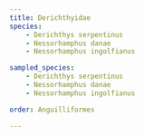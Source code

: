 ```yaml
---
title: Derichthyidae
species:
    - Derichthys serpentinus
    - Nessorhamphus danae
    - Nessorhamphus ingolfianus

sampled_species:
    - Derichthys serpentinus
    - Nessorhamphus danae
    - Nessorhamphus ingolfianus

order: Anguilliformes

---
```

